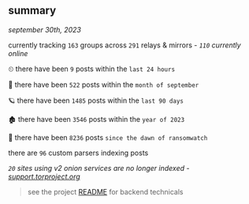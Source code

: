 
## summary
_september 30th, 2023_

currently tracking `163` groups across `291` relays & mirrors - _`110` currently online_

⏲ there have been `9` posts within the `last 24 hours`

🦈 there have been `522` posts within the `month of september`

🪐 there have been `1485` posts within the `last 90 days`

🏚 there have been `3546` posts within the `year of 2023`

🦕 there have been `8236` posts `since the dawn of ransomwatch`

there are `96` custom parsers indexing posts

_`20` sites using v2 onion services are no longer indexed - [support.torproject.org](https://support.torproject.org/onionservices/v2-deprecation/)_

> see the project [README](https://github.com/joshhighet/ransomwatch#ransomwatch--) for backend technicals
